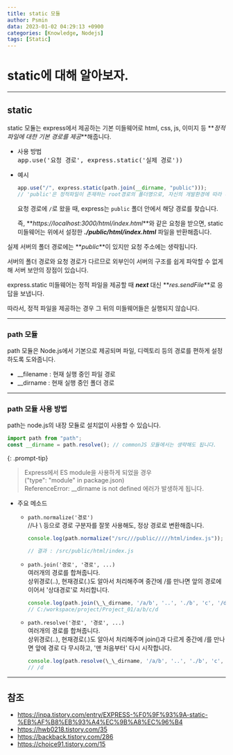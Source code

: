 ```yaml
---
title: static 모듈
author: Psmin
data: 2023-01-02 04:29:13 +0900
categories: [Knowledge, Nodejs]
tags: [Static]
---
```


# static에 대해 알아보자.

---

## static

static 모듈는 express에서 제공하는 기본 미들웨어로 html, css, js, 이미지 등 **_정적 파일에 대한 기본 경로를 제공_**해줍니다.

- 사용 방법  
  <kbd>app.use('요청 경로', express.static('실제 경로'))</kbd>

- 예시

  ```js
  app.use("/", express.static(path.join(__dirname, "public")));
  // 'public'은 정적파일이 존재하는 root경로의 폴더명으로, 자신의 개발환경에 따라 다르게 설정할 수 있습니다.
  ```

  요청 경로에 `/`로 왔을 때, express는 `public` 폴더 안에서 해당 경로를 찾습니다.

  즉, **_https://localhost:3000/html/index.html_**와 같은 요청을 받으면, static 미들웨어는 위에서 설정한 **_./public/html/index.html_** 파일을 반환해줍니다.

실제 서버의 폴더 경로에는 **_public_**이 있지만 요청 주소에는 생략됩니다.

서버의 폴더 경로와 요청 경로가 다르므로 외부인이 서버의 구조를 쉽게 파악할 수 없게해 서버 보안의 장점이 있습니다.

express.static 미들웨어는 정적 파일을 제공할 때 **_next_** 대신 **_res.sendFile_**로 응답을 보냅니다.

따라서, 정적 파일을 제공하는 경우 그 뒤의 미들웨어들은 실행되지 않습니다.

---

### path 모듈

path 모듈은 Node.js에서 기본으로 제공되며 파일, 디렉토리 등의 경로를 편하게 설정하도록 도와줍니다.

- \_\_filename : 현재 실행 중인 파일 경로
- \_\_dirname : 현재 실행 중인 폴더 경로

---

### path 모듈 사용 방법

path는 node.js의 내장 모듈로 설치없이 사용할 수 있습니다.

```js
import path from "path";
const __dirname = path.resolve(); // commonJS 모듈에서는 생략해도 됩니다.
```

{: .prompt-tip}

> Express에서 ES module을 사용하게 되었을 경우  
> ("type": "module" in package.json)  
> ReferenceError: \_\_dirname is not defined 에러가 발생하게 됩니다.

- 주요 메소드

  - `path.normalize('경로')`  
    //나 \ 등으로 경로 구분자를 잘못 사용해도, 정상 경로로 변환해줍니다.

    ```js
    console.log(path.normalize("/src///public/////html/index.js"));

    // 결과 : /src/public/html/index.js
    ```

  - `path.join('경로', '경로', ...)`  
    여러개의 경로를 합쳐줍니다.  
    상위경로(..), 현재경로(.)도 알아서 처리해주며 중간에 /를 만나면 앞의 경로에 이어서 '상대경로'로 처리합니다.

    ```js
    console.log(path.join(\_\_dirname, '/a/b', '..', './b', 'c', '/d'));
    // C:/workspace/project/Project_01/a/b/c/d
    ```

  - `path.resolve('경로', '경로', ...)`  
    여러개의 경로를 합쳐줍니다.  
    상위경로(..), 현재경로(.)도 알아서 처리해주며 join()과 다르게 중간에 /를 만나면 앞에 경로 다 무시하고, '맨 처음부터' 다시 시작합니다.

    ```js
    console.log(path.resolve(\_\_dirname, '/a/b', '..', './b', 'c', '/d'));
    // /d
    ```

---

## 참조

- <https://inpa.tistory.com/entry/EXPRESS-%F0%9F%93%9A-static-%EB%AF%B8%EB%93%A4%EC%9B%A8%EC%96%B4>
- <https://hwb0218.tistory.com/35>
- <https://backback.tistory.com/286>
- <https://choice91.tistory.com/15>

